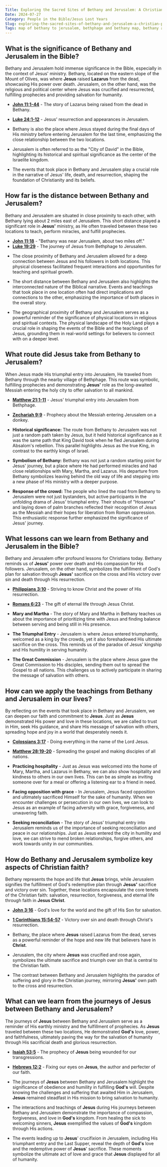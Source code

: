 ```yaml
---
Title: Exploring the Sacred Sites of Bethany and Jerusalem: A Christian Pilgrimage Guide
Date: 2024-07-27
Category: People in the Bible/Jesus Lost Years
Slug: exploring-the-sacred-sites-of-bethany-and-jerusalem-a-christian-pilgrimage-guide
Tags: map of bethany to jerusalem, bethphage and bethany map, bethany and jerusalem map, bethphage map, map of bethany and jerusalem, bethany bible map, people in the bible, jesus lost years
---
```

## What is the significance of Bethany and Jerusalem in the Bible?

Bethany and Jerusalem hold immense significance in the Bible, especially in the context of Jesus' ministry. Bethany, located on the eastern slope of the Mount of Olives, was where **Jesus** raised **Lazarus** from the dead, showcasing His power over death. Jerusalem, on the other hand, was the religious and political center where Jesus was crucified and resurrected, fulfilling prophecies and providing salvation for humanity.

* **[John 11:1-44](https://www.bibleref.com/John/11/John-11-1.html)** - The story of Lazarus being raised from the dead in Bethany.
* **[Luke 24:1-12](https://www.bibleref.com/Luke/24/Luke-24-1.html)** - Jesus' resurrection and appearances in Jerusalem.

* Bethany is also the place where Jesus stayed during the final days of His ministry before entering Jerusalem for the last time, emphasizing the close relationship between the two locations.
* Jerusalem is often referred to as the "City of David" in the Bible, highlighting its historical and spiritual significance as the center of the Israelite kingdom.
* The events that took place in Bethany and Jerusalem play a crucial role in the narrative of Jesus' life, death, and resurrection, shaping the foundation of Christianity and its beliefs.


## How far is the distance between Bethany and Jerusalem?

Bethany and Jerusalem are situated in close proximity to each other, with Bethany lying about 2 miles east of Jerusalem. This short distance played a significant role in **Jesus'** ministry, as He often traveled between these two locations to teach, perform miracles, and fulfill prophecies.

* **[John 11:18](https://www.bibleref.com/John/11/John-11-18.html)** - "Bethany was near Jerusalem, about two miles off."
* **[Luke 19:29](https://www.bibleref.com/Luke/19/Luke-19-29.html)** - The journey of Jesus from Bethphage to Jerusalem.

- The close proximity of Bethany and Jerusalem allowed for a deep connection between Jesus and his followers in both locations. This physical closeness facilitated frequent interactions and opportunities for teaching and spiritual growth.

- The short distance between Bethany and Jerusalem also highlights the interconnected nature of the Biblical narrative. Events and teachings that took place in one location often had direct implications and connections to the other, emphasizing the importance of both places in the overall story.

- The geographical proximity of Bethany and Jerusalem serves as a powerful reminder of the significance of physical locations in religious and spiritual contexts. The physical landscape of the Holy Land plays a crucial role in shaping the events of the Bible and the teachings of Jesus, grounding them in real-world settings for believers to connect with on a deeper level.


## What route did Jesus take from Bethany to Jerusalem?

When Jesus made His triumphal entry into Jerusalem, He traveled from Bethany through the nearby village of Bethphage. This route was symbolic, fulfilling prophecies and demonstrating **Jesus'** role as the long-awaited Messiah entering the holy city to offer salvation to all mankind.

* **[Matthew 21:1-11](https://www.bibleref.com/Matthew/21/Matthew-21-1.html)** - Jesus' triumphal entry into Jerusalem from Bethphage.
* **[Zechariah 9:9](https://www.bibleref.com/Zechariah/9/Zechariah-9-9.html)** - Prophecy about the Messiah entering Jerusalem on a donkey.

* **Historical significance:** The route from Bethany to Jerusalem was not just a random path taken by Jesus, but it held historical significance as it was the same path that King David took when he fled Jerusalem during Absalom's rebellion. This parallel highlights Jesus as the true King, in contrast to the earthly kings of Israel.
  
* **Symbolism of Bethany:** Bethany was not just a random starting point for Jesus' journey, but a place where He had performed miracles and had close relationships with Mary, Martha, and Lazarus. His departure from Bethany symbolizes leaving behind the old way of life and stepping into a new phase of His ministry with a deeper purpose.
  
* **Response of the crowd:** The people who lined the road from Bethany to Jerusalem were not just bystanders, but active participants in the unfolding drama of Jesus' triumphal entry. Their shouts of "Hosanna" and laying down of palm branches reflected their recognition of Jesus as the Messiah and their hopes for liberation from Roman oppression. This enthusiastic response further emphasized the significance of Jesus' journey.


## What lessons can we learn from Bethany and Jerusalem in the Bible?

Bethany and Jerusalem offer profound lessons for Christians today. Bethany reminds us of **Jesus'** power over death and His compassion for His followers. Jerusalem, on the other hand, symbolizes the fulfillment of God's plan for salvation through **Jesus'** sacrifice on the cross and His victory over sin and death through His resurrection.

* **[Philippians 3:10](https://www.bibleref.com/Philippians/3/Philippians-3-10.html)** - Striving to know Christ and the power of His resurrection.
* **[Romans 6:23](https://www.bibleref.com/Romans/6/Romans-6-23.html)** - The gift of eternal life through Jesus Christ.

* **Mary and Martha** - The story of Mary and Martha in Bethany teaches us about the importance of prioritizing time with Jesus and finding balance between serving and being still in His presence.
* **The Triumphal Entry** - Jerusalem is where Jesus entered triumphantly, welcomed as a king by the crowds, yet it also foreshadowed His ultimate sacrifice on the cross. This reminds us of the paradox of Jesus' kingship and His humility in serving humanity.
* **The Great Commission** - Jerusalem is the place where Jesus gave the Great Commission to His disciples, sending them out to spread the Gospel to all nations. This challenges us to actively participate in sharing the message of salvation with others.


## How can we apply the teachings from Bethany and Jerusalem in our lives?

By reflecting on the events that took place in Bethany and Jerusalem, we can deepen our faith and commitment to **Jesus**. Just as **Jesus** demonstrated His power and love in these locations, we are called to trust in Him, seek His guidance, and share His message of salvation with others, spreading hope and joy in a world that desperately needs it.

* **[Colossians 3:17](https://www.bibleref.com/Colossians/3/Colossians-3-17.html)** - Doing everything in the name of the Lord Jesus.
* **[Matthew 28:19-20](https://www.bibleref.com/Matthew/28/Matthew-28-19.html)** - Spreading the gospel and making disciples of all nations.

* **Practicing hospitality** - Just as Jesus was welcomed into the home of Mary, Martha, and Lazarus in Bethany, we can also show hospitality and kindness to others in our own lives. This can be as simple as inviting someone over for a meal or offering a listening ear to a friend in need.

* **Facing opposition with grace** - In Jerusalem, Jesus faced opposition and ultimately sacrificed Himself for the sake of humanity. When we encounter challenges or persecution in our own lives, we can look to Jesus as an example of facing adversity with grace, forgiveness, and unwavering faith.

* **Seeking reconciliation** - The story of Jesus' triumphal entry into Jerusalem reminds us of the importance of seeking reconciliation and peace in our relationships. Just as Jesus entered the city in humility and love, we can strive to mend broken relationships, forgive others, and work towards unity in our communities.


## How do Bethany and Jerusalem symbolize key aspects of Christian faith?

Bethany represents the hope and life that **Jesus** brings, while Jerusalem signifies the fulfillment of God's redemptive plan through **Jesus'** sacrifice and victory over sin. Together, these locations encapsulate the core tenets of the Christian faith: salvation, resurrection, forgiveness, and eternal life through faith in **Jesus Christ**.

* **[John 3:16](https://www.bibleref.com/John/3/John-3-16.html)** - God's love for the world and the gift of His Son for salvation.
* **[1 Corinthians 15:54-57](https://www.bibleref.com/1-Corinthians/15/1-Corinthians-15-54.html)** - Victory over sin and death through Christ's resurrection.

* Bethany, the place where **Jesus** raised Lazarus from the dead, serves as a powerful reminder of the hope and new life that believers have in **Christ**.
* Jerusalem, the city where **Jesus** was crucified and rose again, symbolizes the ultimate sacrifice and triumph over sin that is central to the Christian faith.
* The contrast between Bethany and Jerusalem highlights the paradox of suffering and glory in the Christian journey, mirroring **Jesus'** own path to the cross and resurrection.


## What can we learn from the journeys of **Jesus** between Bethany and Jerusalem?

The journeys of **Jesus** between Bethany and Jerusalem serve as a reminder of His earthly ministry and the fulfillment of prophecies. As **Jesus** traveled between these two locations, He demonstrated **God's** love, power, and faithfulness, ultimately paving the way for the salvation of humanity through His sacrificial death and glorious resurrection.

* **[Isaiah 53:5](https://www.bibleref.com/Isaiah/53/Isaiah-53-5.html)** - The prophecy of **Jesus** being wounded for our transgressions.
* **[Hebrews 12:2](https://www.bibleref.com/Hebrews/12/Hebrews-12-2.html)** - Fixing our eyes on **Jesus**, the author and perfecter of our faith.

* The journeys of **Jesus** between Bethany and Jerusalem highlight the significance of obedience and humility in fulfilling **God's** will. Despite knowing the challenges and suffering that awaited Him in Jerusalem, **Jesus** remained steadfast in His mission to bring salvation to humanity.
* The interactions and teachings of **Jesus** during His journeys between Bethany and Jerusalem demonstrate the importance of compassion, forgiveness, and love in **God's** kingdom. From healing the sick to welcoming sinners, **Jesus** exemplified the values of **God's** kingdom through His actions.
* The events leading up to **Jesus**' crucifixion in Jerusalem, including His triumphant entry and the Last Supper, reveal the depth of **God's** love and the redemptive power of **Jesus**' sacrifice. These moments symbolize the ultimate act of love and grace that **Jesus** displayed for all of humanity.

